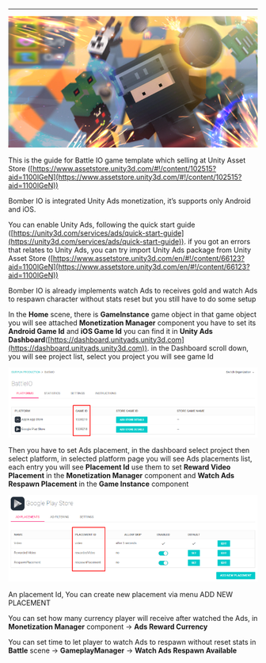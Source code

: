 * * *

![](../images/11CARlGsibDu3O1egaKn93w.png)

This is the guide for Battle IO game template which selling at Unity Asset Store ([https://www.assetstore.unity3d.com/#!/content/102515?aid=1100lGeN](https://www.assetstore.unity3d.com/#!/content/102515?aid=1100lGeN))

Bomber IO is integrated Unity Ads monetization, it’s supports only Android and iOS.

You can enable Unity Ads, following the quick start guide ([https://unity3d.com/services/ads/quick-start-guide](https://unity3d.com/services/ads/quick-start-guide)). if you got an errors that relates to Unity Ads, you can try import Unity Ads package from Unity Asset Store ([https://www.assetstore.unity3d.com/en/#!/content/66123?aid=1100lGeN](https://www.assetstore.unity3d.com/en/#!/content/66123?aid=1100lGeN))

Bomber IO is already implements watch Ads to receives gold and watch Ads to respawn character without stats reset but you still have to do some setup

In the **Home** scene, there is **GameInstance** game object in that game object you will see attached **Monetization Manager** component you have to set its **Android Game Id** and **iOS Game Id** you can find it in **Unity Ads Dashboard**([https://dashboard.unityads.unity3d.com](https://dashboard.unityads.unity3d.com)). in the Dashboard scroll down, you will see project list, select you project you will see game Id

![](../images/18wHF-aPjs3O1QYONxZaLDw.png)

Then you have to set Ads placement, in the dashboard select project then select platform, in selected platform page you will see Ads placements list, each entry you will see **Placement Id** use them to set **Reward Video Placement** in the **Monetization Manager** component and **Watch Ads Respawn Placement** in the **Game Instance** component

![](../images/1J42pl4OVivCGFmnsCMV9cg.png)

An placement Id, You can create new placement via menu ADD NEW PLACEMENT

You can set how many currency player will receive after watched the Ads, in **Monetization Manager** component -> **Ads Reward Currency**

You can set time to let player to watch Ads to respawn without reset stats in **Battle** scene -> **GameplayManager** \-> **Watch Ads Respawn Available**
